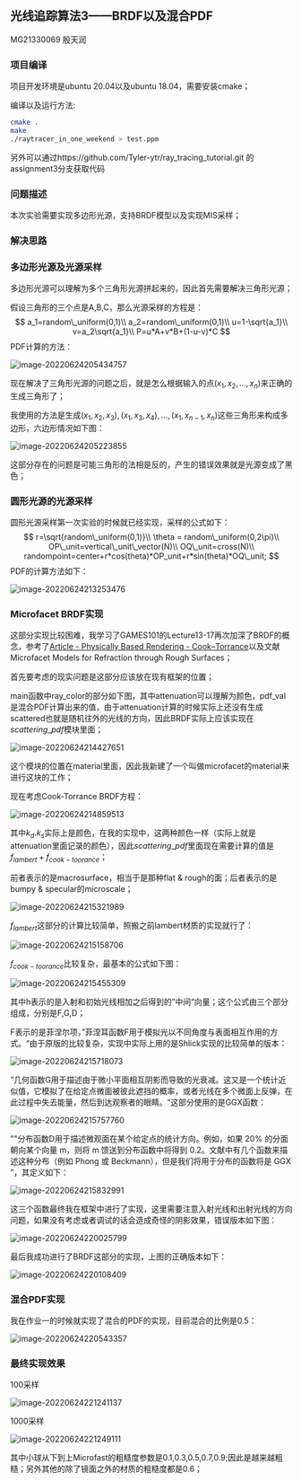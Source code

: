## 光线追踪算法3——BRDF以及混合PDF

MG21330069 殷天润

### 项目编译

项目开发环境是ubuntu 20.04以及ubuntu 18.04，需要安装cmake；

编译以及运行方法:

````bash
cmake .
make
./raytracer_in_one_weekend > test.ppm
````

另外可以通过https://github.com/Tyler-ytr/ray_tracing_tutorial.git 的assignment3分支获取代码

### 问题描述

本次实验需要实现多边形光源，支持BRDF模型以及实现MIS采样；

### 解决思路

### 多边形光源及光源采样

多边形光源可以理解为多个三角形光源拼起来的，因此首先需要解决三角形光源；

假设三角形的三个点是A,B,C，那么光源采样的方程是：
$$
a_1=random\_uniform(0,1)\\
a_2=random\_uniform(0,1)\\
u=1-\sqrt{a_1}\\
v=a_2\sqrt{a_1}\\
P=u*A+v*B+(1-u-v)*C
$$
PDF计算的方法：

![image-20220624205434757](picture/image-20220624205434757.png)

现在解决了三角形光源的问题之后，就是怎么根据输入的点$(x_1,x_2,...,x_n)$来正确的生成三角形了；

我使用的方法是生成$(x_1,x_2,x_3),(x_1,x_3,x_4),...,(x_1,x_{n-1},x_n)$这些三角形来构成多边形，六边形情况如下图：

![image-20220624205223855](picture/image-20220624205223855.png)

这部分存在的问题是可能三角形的法相是反的，产生的错误效果就是光源变成了黑色；

### 圆形光源的光源采样

圆形光源采样第一次实验的时候就已经实现，采样的公式如下：
$$
r=\sqrt{random\_uniform(0,1)}\\
\theta = random\_uniform(0,2\pi)\\
OP\_unit=vertical\_unit\_vector(N)\\
OQ\_unit=cross(N)\\
randompoint=center+r*cos(theta)*OP_unit+r*sin(theta)*OQ\_unit;
$$
PDF的计算方法如下：

![image-20220624213253476](picture/image-20220624213253476.png)

### Microfacet BRDF实现

这部分实现比较困难，我学习了GAMES101的Lecture13-17再次加深了BRDF的概念，参考了[Article - Physically Based Rendering - Cook–Torrance](http://www.codinglabs.net/article_physically_based_rendering_cook_torrance.aspx )以及文献Microfacet Models for Refraction through Rough Surfaces；

首先要考虑的现实问题是这部分应该放在现有框架的位置；

main函数中ray_color的部分如下图，其中attenuation可以理解为颜色，pdf_val是混合PDF计算出来的值，由于attenuation计算的时候实际上还没有生成scattered也就是随机往外的光线的方向，因此BRDF实际上应该实现在$scattering\_pdf$模块里面；

![image-20220624214427651](picture/image-20220624214427651.png)

这个模块的位置在material里面，因此我新建了一个叫做microfacet的material来进行这块的工作；

现在考虑Cook-Torrance BRDF方程：

![image-20220624214859513](picture/image-20220624214859513.png)

其中$k_d.k_s$实际上是颜色，在我的实现中，这两种颜色一样（实际上就是attenuation里面记录的颜色），因此$scattering\_pdf$里面现在需要计算的值是$f_{ lambert}+f_{cook-toorance}$；

前者表示的是macrosurface，相当于是那种flat & rough的面；后者表示的是bumpy & specular的microscale；

![image-20220624215321989](picture/image-20220624215321989.png)

$f_{ lambert}$这部分的计算比较简单，照搬之前lambert材质的实现就行了：

![image-20220624215158706](picture/image-20220624215158706.png)

$f_{cook-toorance}$比较复杂，最基本的公式如下图：

![image-20220624215455309](picture/image-20220624215455309.png)

其中h表示的是入射和初始光线相加之后得到的”中间“向量；这个公式由三个部分组成，分别是F,G,D；

F表示的是菲涅尔项，”菲涅耳函数F用于模拟光以不同角度与表面相互作用的方式。“由于原版的比较复杂，实现中实际上用的是Shlick实现的比较简单的版本：

![image-20220624215718073](picture/image-20220624215718073.png)

”几何函数G用于描述由于微小平面相互阴影而导致的光衰减。这又是一个统计近似值，它模拟了在给定点微面被彼此遮挡的概率，或者光线在多个微面上反弹，在此过程中失去能量，然后到达观察者的眼睛。“这部分使用的是GGX函数：

![image-20220624215757760](picture/image-20220624215757760.png)

""分布函数D用于描述微观面在某个给定点的统计方向。例如，如果 20% 的分面朝向某个向量 m，则将 m 馈送到分布函数中将得到 0.2。文献中有几个函数来描述这种分布（例如 Phong 或 Beckmann），但是我们将用于分布的函数将是 GGX ”，其定义如下：

![image-20220624215832991](picture/image-20220624215832991.png)

这三个函数最终我在框架中进行了实现，这里需要注意入射光线和出射光线的方向问题，如果没有考虑或者调试的话会造成奇怪的阴影效果，错误版本如下图：

![image-20220624220025799](picture/image-20220624220025799.png)

最后我成功进行了BRDF这部分的实现，上图的正确版本如下：

![image-20220624220108409](picture/image-20220624220108409.png)

### 混合PDF实现

我在作业一的时候就实现了混合的PDF的实现，目前混合的比例是0.5：

![image-20220624220543357](picture/image-20220624220543357.png)

### 最终实现效果

100采样

![image-20220624221241137](picture/image-20220624221241137.png)

1000采样

![image-20220624221249111](picture/image-20220624221249111.png)

其中小球从下到上Microfast的粗糙度参数是0.1,0.3,0.5,0.7,0.9;因此是越来越粗糙；另外其他的除了镜面之外的材质的粗糙度都是0.6；

